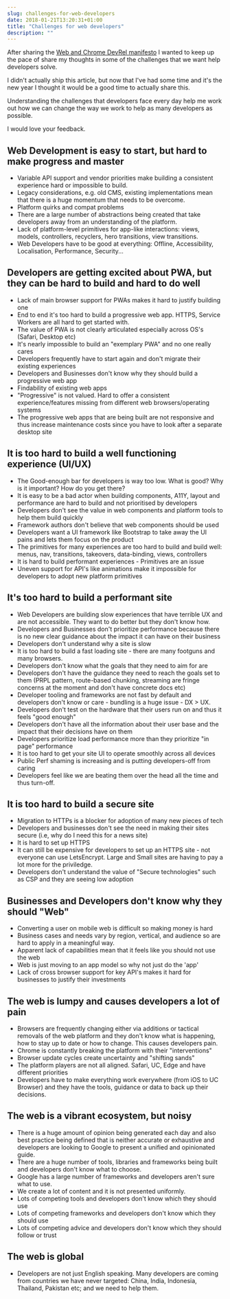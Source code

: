 ```yaml
---
slug: challenges-for-web-developers
date: 2018-01-21T13:20:31+01:00
title: "Challenges for web developers"
description: ""
---
```


After sharing the [Web and Chrome DevRel
manifesto](/web-developer-relations-manifesto) I wanted to keep up the pace of
share my thoughts in some of the challenges that we want help developers solve.

I didn't actually ship this article, but now that I've had some time and it's
the new year I thought it would be a good time to actually share this.

Understanding the challenges that developers face every day help me work out how
we can change the way we work to help as many developers as possible.

I would love your feedback.

## Web Development is easy to start, but hard to make progress and master

* Variable API support and vendor priorities make building a consistent 
  experience hard or impossible to build.
* Legacy considerations, e.g. old CMS, existing implementations mean that there 
  is a huge momentum that needs to be overcome.
* Platform quirks and compat problems 
* There are a large number of abstractions being created that take developers 
  away from an understanding of the platform.
* Lack of platform-level primitives for app-like interactions: views, models, 
  controllers, recyclers, hero transitions, view transitions.
* Web Developers have to be good at everything: Offline, Accessibility, 
  Localisation, Performance, Security...

## Developers are getting excited about PWA, but they can be hard to build and hard to do well

* Lack of main browser support for PWAs makes it hard to justify building one
* End to end it's too hard to build a progressive web app. HTTPS, Service 
  Workers are all hard to get started with.
* The value of PWA is not clearly articulated especially across OS's (Safari, 
  Desktop etc)
* It's nearly impossible to build an "exemplary PWA" and no one really cares
* Developers frequently have to start again and don't migrate their existing 
  experiences
* Developers and Businesses don't know why they should build a progressive web 
  app
* Findability of existing web apps
* "Progressive" is not valued. Hard to offer a consistent experience/features 
  missing from different web browsers/operating systems
* The progressive web apps that are being built are not responsive and thus 
  increase maintenance costs since you have to look after a separate desktop 
  site

## It is too hard to build a well functioning experience (UI/UX)

* The Good-enough bar for developers is way too low. What is good? Why is it 
  important? How do you get there?
* It is easy to be a bad actor when building components, A11Y, layout and 
  performance are hard to build and not prioritised by developers
* Developers don't see the value in web components and platform tools to help 
  them build quickly
* Framework authors don't believe that web components should be used
* Developers want a UI framework like Bootstrap to take away the UI pains and 
  lets them focus on the product
* The primitives for many experiences are too hard to build and build well: 
  menus, nav, transitions, takeovers, data-binding, views, controllers
* It is hard to build performant experiences - Primitives are an issue 
* Uneven support for API's like animations make it impossible for developers to 
  adopt new platform primitives

## It's too hard to build a performant site

* Web Developers are building slow experiences that have terrible UX and are not 
  accessible. They want to do better but they don't know how.
* Developers and Businesses don't prioritize performance because there is no new 
  clear guidance about the impact it can have on their business
* Developers don't understand why a site is slow
* It is too hard to build a fast loading site - there are many footguns and many 
  browsers.
* Developers don't know what the goals that they need to aim for are
* Developers don't have the guidance they need to reach the goals set to them 
  (PRPL pattern, route-based chunking, streaming are fringe concerns at the 
  moment and don't have concrete docs etc)
* Developer tooling and frameworks are not fast by default and developers don't 
  know or care - bundling is a huge issue - DX &gt; UX.
* Developers don't test on the hardware that their users run on and thus it 
  feels "good enough"
* Developers don't have all the information about their user base and the impact 
  that their decisions have on them
* Developers prioritize load performance more than they prioritize "in page" 
  performance
* It is too hard to get your site UI to operate smoothly across all devices
* Public Perf shaming is increasing and is putting developers-off from caring
* Developers feel like we are beating them over the head all the time and thus 
  turn-off.

## It is too hard to build a secure site

* Migration to HTTPs is a blocker for adoption of many new pieces of tech
* Developers and businesses don't see the need in making their sites secure 
  (i.e, why do I need this for a news site)
* It is hard to set up HTTPS
* It can still be expensive for developers to set up an HTTPS site - not 
  everyone can use LetsEncrypt. Large and Small sites are having to pay a lot 
  more for the priviledge.
* Developers don't understand the value of "Secure technologies" such as CSP and 
  they are seeing low adoption

## Businesses and Developers don't know why they should "Web"

* Converting a user on mobile web is difficult so making money is hard
* Business cases and needs vary by region, vertical, and audience so are hard to 
  apply in a meaningful way.
* Apparent lack of capabilities mean that it feels like you should not use the 
  web
* Web is just moving to an app model so why not just do the 'app'
* Lack of cross browser support for key API's makes it hard for businesses to 
  justify their investments

## The web is lumpy and causes developers a lot of pain

* Browsers are frequently changing either via additions or tactical removals of 
  the web platform and they don't know what is happening, how to stay up to date 
  or how to change. This causes developers pain.
* Chrome is constantly breaking the platform with their "interventions"
* Browser update cycles create uncertainty and "shifting sands"
* The platform players are not all aligned. Safari, UC, Edge and have different 
  priorities
* Developers have to make everything work everywhere (from iOS to UC Browser) 
  and they have the tools, guidance or data to back up their decisions.

## The web is a vibrant ecosystem, but noisy

* There is a huge amount of opinion being generated each day and also best 
  practice being defined that is neither accurate or exhaustive and developers 
  are looking to Google to present a unified and opinionated guide.
* There are a huge number of tools, libraries and frameworks being built and 
  developers don't know what to choose.
* Google has a large number of frameworks and developers aren't sure what to 
  use.
* We create a lot of content and it is not presented uniformly.
* Lots of competing tools and developers don't know which they should use
* Lots of competing frameworks and developers don't know which they should use
* Lots of competing advice and developers don't know which they should follow or 
  trust

## The web is global

* Developers are not just English speaking. Many developers are coming from 
countries we have never targeted: China, India, Indonesia, Thailand, Pakistan 
etc; and we need to help them.